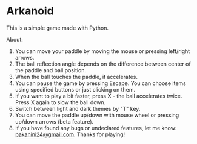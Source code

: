 # Arkanoid
This is a simple game made with Python.

About:
1. You can move your paddle by moving the mouse or pressing left/right arrows.
2. The ball reflection angle depends on the difference between center of the paddle and ball position.
3. When the ball touches the paddle, it accelerates.
4. You can pause the game by pressing Escape. You can choose items using specified buttons or just clicking on them.
5. If you want to play a bit faster, press X - the ball accelerates twice. Press X again to slow the ball down.
6. Switch between light and dark themes by "T" key.
7. You can move the paddle up/down with mouse wheel or pressing up/down arrows (beta feature).
8. If you have found any bugs or undeclared features, let me know: pakanini24@gmail.com. Thanks for playing!
